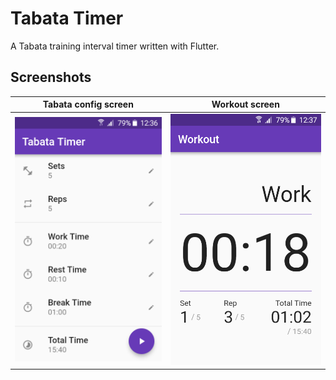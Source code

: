# Tabata Timer

A Tabata training interval timer written with Flutter.

## Screenshots

| Tabata config screen        | Workout screen               |
| --------------------------- | ---------------------------- |
| ![](screenshots/config.png) | ![](screenshots/workout.png) |
